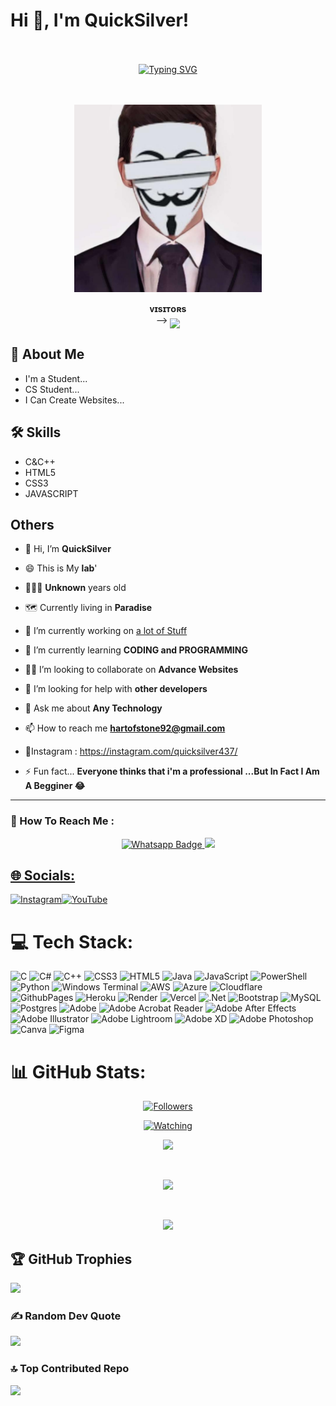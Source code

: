 # Hi 👋, I'm QuickSilver!

<div align="center" style="padding: 20px;">

[![Typing SVG](https://readme-typing-svg.herokuapp.com/?color=bb9af7&center=true&vCenter=true&lines=Hello+World!;Keep+it+simple.;Stay+curious!;Learn+everyday.;Code+with+passion.;Dream+big.+Start+small.;Make+it+happen.;Stay+positive!;&center=true&vCenter=true&size=30&speed=50)](https://git.io/typing-svg)

</div>

<p align="center">  
  <a href="https://github.com/Quicksilver-lab">
    <img alt="QuickSilver" height="300" src="https://raw.githubusercontent.com/Quicksilver-lab/Quicksilver-lab/main/Quick.jpeg">
  </a>
</p>
<p align="center">
    <b>ᴠɪsɪᴛᴏʀs</b><br>
 -->    <img align="middle" src="https://profile-counter.glitch.me/Quicksilver-lab/count.svg" />
</p>


## 📕 About Me
- I'm a Student...
- CS Student...
- I Can Create Websites...

## 🛠 Skills
- C&C++
- HTML5
- CSS3
- JAVASCRIPT

## Others

- 👋 Hi, I’m **QuickSilver**

- 😄 This is My **lab**'

-  👨🏻‍🦱 **Unknown** years old

-  🗺 Currently living in **Paradise**

- 🔭 I’m currently working on [a lot of Stuff](https://github.com/Quicksilver-lab?tab=repositories)

- 🧠 I’m currently learning **CODING and PROGRAMMING**

- 👯‍♀️ I’m looking to collaborate on **Advance Websites**

- 🤝 I’m looking for help with **other developers**

-  💬 Ask me about **Any Technology**

- 📫 How to reach me **hartofstone92@gmail.com**
 
- 🚩Instagram : https://instagram.com/quicksilver437/
- ⚡️ Fun fact...
**Everyone thinks that i'm a professional ...But In Fact I Am A Begginer 😂**
---

### 🗼 How To Reach Me :
<p align="center">
<a href="http://Wa.me/923261006241">
    <img src="https://img.shields.io/badge/Wa Pc-electric green?style=for-the-badge&logo=whatsapp&logoColor=white" alt="Whatsapp Badge"/>
  </a>
<a href="https://chat.whatsapp.com/Erv0bTT1yyR2qhlXptcNzi"><img src="https://img.shields.io/badge/Wa Gc 1-25D366?style=for-the-badge&logo=whatsapp&logoColor=white" />
</p>
  
## 🌐 Socials:
[![Instagram](https://img.shields.io/badge/Instagram-%23E4405F.svg?logo=Instagram&logoColor=white)](https://instagram.com/quicksilver437)[![YouTube](https://img.shields.io/badge/YouTube-%23FF0000.svg?logo=YouTube&logoColor=white)](https://youtube.com/@sadaa_codes) 

# 💻 Tech Stack:
![C](https://img.shields.io/badge/c-%2300599C.svg?style=for-the-badge&logo=c&logoColor=white) ![C#](https://img.shields.io/badge/c%23-%23239120.svg?style=for-the-badge&logo=csharp&logoColor=white) ![C++](https://img.shields.io/badge/c++-%2300599C.svg?style=for-the-badge&logo=c%2B%2B&logoColor=white) ![CSS3](https://img.shields.io/badge/css3-%231572B6.svg?style=for-the-badge&logo=css3&logoColor=white) ![HTML5](https://img.shields.io/badge/html5-%23E34F26.svg?style=for-the-badge&logo=html5&logoColor=white) ![Java](https://img.shields.io/badge/java-%23ED8B00.svg?style=for-the-badge&logo=openjdk&logoColor=white) ![JavaScript](https://img.shields.io/badge/javascript-%23323330.svg?style=for-the-badge&logo=javascript&logoColor=%23F7DF1E) ![PowerShell](https://img.shields.io/badge/PowerShell-%235391FE.svg?style=for-the-badge&logo=powershell&logoColor=white) ![Python](https://img.shields.io/badge/python-3670A0?style=for-the-badge&logo=python&logoColor=ffdd54) ![Windows Terminal](https://img.shields.io/badge/Windows%20Terminal-%234D4D4D.svg?style=for-the-badge&logo=windows-terminal&logoColor=white) ![AWS](https://img.shields.io/badge/AWS-%23FF9900.svg?style=for-the-badge&logo=amazon-aws&logoColor=white) ![Azure](https://img.shields.io/badge/azure-%230072C6.svg?style=for-the-badge&logo=microsoftazure&logoColor=white) ![Cloudflare](https://img.shields.io/badge/Cloudflare-F38020?style=for-the-badge&logo=Cloudflare&logoColor=white) ![GithubPages](https://img.shields.io/badge/github%20pages-121013?style=for-the-badge&logo=github&logoColor=white) ![Heroku](https://img.shields.io/badge/heroku-%23430098.svg?style=for-the-badge&logo=heroku&logoColor=white) ![Render](https://img.shields.io/badge/Render-%46E3B7.svg?style=for-the-badge&logo=render&logoColor=white) ![Vercel](https://img.shields.io/badge/vercel-%23000000.svg?style=for-the-badge&logo=vercel&logoColor=white) ![.Net](https://img.shields.io/badge/.NET-5C2D91?style=for-the-badge&logo=.net&logoColor=white) ![Bootstrap](https://img.shields.io/badge/bootstrap-%238511FA.svg?style=for-the-badge&logo=bootstrap&logoColor=white) ![MySQL](https://img.shields.io/badge/mysql-%2300000f.svg?style=for-the-badge&logo=mysql&logoColor=white) ![Postgres](https://img.shields.io/badge/postgres-%23316192.svg?style=for-the-badge&logo=postgresql&logoColor=white) ![Adobe](https://img.shields.io/badge/adobe-%23FF0000.svg?style=for-the-badge&logo=adobe&logoColor=white) ![Adobe Acrobat Reader](https://img.shields.io/badge/Adobe%20Acrobat%20Reader-EC1C24.svg?style=for-the-badge&logo=Adobe%20Acrobat%20Reader&logoColor=white) ![Adobe After Effects](https://img.shields.io/badge/Adobe%20After%20Effects-9999FF.svg?style=for-the-badge&logo=Adobe%20After%20Effects&logoColor=white) ![Adobe Illustrator](https://img.shields.io/badge/adobe%20illustrator-%23FF9A00.svg?style=for-the-badge&logo=adobe%20illustrator&logoColor=white) ![Adobe Lightroom](https://img.shields.io/badge/Adobe%20Lightroom-31A8FF.svg?style=for-the-badge&logo=Adobe%20Lightroom&logoColor=white) ![Adobe XD](https://img.shields.io/badge/Adobe%20XD-470137?style=for-the-badge&logo=Adobe%20XD&logoColor=#FF61F6) ![Adobe Photoshop](https://img.shields.io/badge/adobe%20photoshop-%2331A8FF.svg?style=for-the-badge&logo=adobe%20photoshop&logoColor=white) ![Canva](https://img.shields.io/badge/Canva-%2300C4CC.svg?style=for-the-badge&logo=Canva&logoColor=white) ![Figma](https://img.shields.io/badge/figma-%23F24E1E.svg?style=for-the-badge&logo=figma&logoColor=white)

# 📊 GitHub Stats:

<p align="center"><a href="https://github.com/Quicksilver-lab/followers"><img title="Followers" src="https://img.shields.io/github/followers/Quicksilver-lab?color=red&style=flat-square"></a></p>
<p align="center"><a href="https://komarev.com/ghpvc/?username=Quicksilver-lab&color=blue&style=flat-square&label=Profile+Views"><img title="Watching" src="https://komarev.com/ghpvc/?username=ahmmikun&color=green&style=flat-square&label=Profile+View"></a>
</p>

<p align="center"><a href="https://github.com/Quicksilver-lab"> <img src="https://github-readme-stats.vercel.app/api?username=Quicksilver-lab&theme=dark&hide_border=false&include_all_commits=true&count_private=true"></a></p> <br/>
<p align="center"><a href="https://github.com/Quicksilver-lab"> <img src="https://github-readme-streak-stats.herokuapp.com/?user=USMANRANGREZ&theme=dark&hide_border=false"></a></p> <br/>
<p align="center"><a href="https://github.com/Quicksilver-lab"> <img src="https://github-readme-stats.vercel.app/api/top-langs/?username=Quicksilver-lab&theme=dark&hide_border=false&include_all_commits=true&count_private=true&layout=compact"></a></p>

## 🏆 GitHub Trophies
![](https://github-profile-trophy.vercel.app/?username=ahmmikun&theme=darkhub&no-frame=false&no-bg=false&margin-w=4)

### ✍️ Random Dev Quote
![](https://quotes-github-readme.vercel.app/api?type=horizontal&theme=light)

### 🔝 Top Contributed Repo
![](https://github-contributor-stats.vercel.app/api?username=Quicksilver-lab&limit=5&theme=flat&combine_all_yearly_contributions=true)

<!--
**Quicksilver-lab/Quicksilver-lab** is a ✨ _special_ ✨ repository because its `README.md` (this file) appears on your GitHub profile.

Here are some ideas to get you started:

- 🔭 I’m currently working on ...
- 🌱 I’m currently learning ...
- 👯 I’m looking to collaborate on ...
- 🤔 I’m looking for help with ...
- 💬 Ask me about ...
- 📫 How to reach me: ...
- 😄 Pronouns: ...
- ⚡ Fun fact: ...
-->
